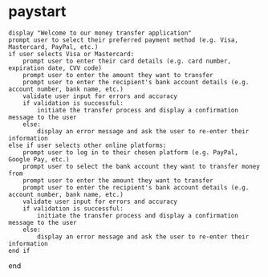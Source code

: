 # paystart
    display "Welcome to our money transfer application"
    prompt user to select their preferred payment method (e.g. Visa, Mastercard, PayPal, etc.)
    if user selects Visa or Mastercard:
        prompt user to enter their card details (e.g. card number, expiration date, CVV code)
        prompt user to enter the amount they want to transfer
        prompt user to enter the recipient's bank account details (e.g. account number, bank name, etc.)
        validate user input for errors and accuracy
        if validation is successful:
            initiate the transfer process and display a confirmation message to the user
        else:
            display an error message and ask the user to re-enter their information
    else if user selects other online platforms:
        prompt user to log in to their chosen platform (e.g. PayPal, Google Pay, etc.)
        prompt user to select the bank account they want to transfer money from
        prompt user to enter the amount they want to transfer
        prompt user to enter the recipient's bank account details (e.g. account number, bank name, etc.)
        validate user input for errors and accuracy
        if validation is successful:
            initiate the transfer process and display a confirmation message to the user
        else:
            display an error message and ask the user to re-enter their information
    end if
end

